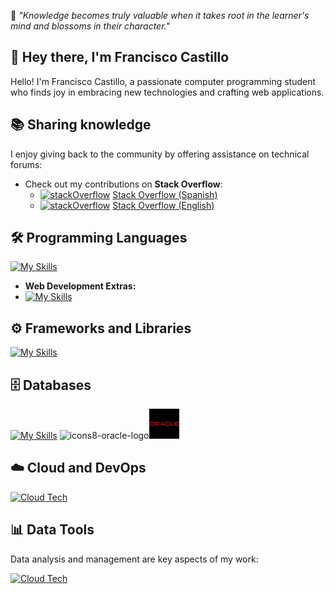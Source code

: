 
🔭 *"Knowledge becomes truly valuable when it takes root in the learner's mind and blossoms in their character."*

## 👋 Hey there, I'm Francisco Castillo

Hello! I'm Francisco Castillo, a passionate computer programming student who finds joy in embracing new technologies and crafting web applications. 

## 📚 Sharing knowledge 

 I enjoy giving back to the community by offering assistance on technical forums:
 
- Check out my contributions on **Stack Overflow**:
  - [![stackOverflow](https://skillicons.dev/icons?i=stackoverflow&theme=light)](https://skillicons.dev) [Stack Overflow (Spanish)](https://es.stackoverflow.com/users/207561)
  - [![stackOverflow](https://skillicons.dev/icons?i=stackoverflow)](https://skillicons.dev) [Stack Overflow (English)](https://stackoverflow.com/users/15246430)

## 🛠️ Programming Languages

[![My Skills](https://skillicons.dev/icons?i=js,python,c,cpp,java)](https://skillicons.dev)

- **Web Development Extras:**
- [![My Skills](https://skillicons.dev/icons?i=html,css)](https://skillicons.dev)

## ⚙️ Frameworks and Libraries
[![My Skills](https://skillicons.dev/icons?i=react,nextjs,nodejs,express,django,flask,tailwind,electron)](https://skillicons.dev)

## 🗄️ Databases
[![My Skills](https://skillicons.dev/icons?i=mongodb,postgresql,mysql)](https://skillicons.dev)
![icons8-oracle-logo](https://github.com/user-attachments/assets/d3820718-7c8e-4ee4-88c6-d544770c2d58)<svg xmlns="http://www.w3.org/2000/svg" xmlns:xlink="http://www.w3.org/1999/xlink" viewBox="0,0,256,256" width="48px" height="48px" fill-rule="nonzero"><g fill="#000000" fill-rule="nonzero" stroke="none" stroke-width="1" stroke-linecap="butt" stroke-linejoin="miter" stroke-miterlimit="10" stroke-dasharray="" stroke-dashoffset="0" font-family="none" font-weight="none" font-size="none" text-anchor="none" style="mix-blend-mode: normal"><path d="M0,256v-256h256v256z" id="bgRectangle"></path></g><g fill="#ef0f14" fill-rule="nonzero" stroke="none" stroke-width="1" stroke-linecap="butt" stroke-linejoin="miter" stroke-miterlimit="10" stroke-dasharray="" stroke-dashoffset="0" font-family="none" font-weight="none" font-size="none" text-anchor="none" style="mix-blend-mode: normal"><g transform="scale(5.33333,5.33333)"><path d="M2.861,21.998h2.917c1.05,0 2.261,0.896 2.261,2c0,1.104 -1.21,2 -2.261,2h-2.917c-1.05,0 -1.861,-0.895 -1.861,-2c0,-1.105 0.811,-2 1.861,-2zM43.021,20.998c-1.401,0 -2.521,1.343 -2.521,3c0,1.657 1.13,3 2.521,3h4.019l0.96,-1h-5c-0.898,-0.047 -1.289,-0.638 -1.5,-1.5h5.54l0.96,-1h-6.5c0.213,-0.861 0.592,-1.495 1.5,-1.5h4.04l0.96,-1zM34,20.998v5.426c0,0.148 0.095,0.292 0.201,0.402c0.106,0.11 0.249,0.172 0.405,0.172l3.934,0.002l1,-1l-4.54,-0.002v-4.998zM27.842,20.998c-1.591,0 -2.851,1.346 -2.851,3.003c0,1.657 1.26,2.997 2.851,2.997l3.649,-0.012l1.149,-0.988h-4.819c-1.05,0 -1.84,-0.894 -1.84,-1.999c0,-1.105 0.79,-2.001 1.84,-2.001l3.689,0.016l1.13,-1.016zM21,20.998c-0.258,0 -0.522,0.215 -0.67,0.483l-2.83,5.517h1l2.5,-5l1.691,3h-2.651l0.941,0.98l2.181,-0.006l0.658,1.025l1.081,-0.009l-3.277,-5.507c-0.23,-0.369 -0.374,-0.483 -0.624,-0.483zM10,20.998v6h1v-5h3c0.515,0 1,0.464 1,1c0,0.536 -0.485,1 -1,1h-2.5l3.481,3h1.519l-2.5,-2l0.337,-0.009c0.74,0.001 1.663,-0.87 1.663,-1.991c0,-1.121 -0.687,-1.986 -1.553,-2zM2.882,20.998c-1.591,0 -2.882,1.344 -2.882,3c0,1.656 1.291,3 2.882,3h2.878c1.591,0 3.24,-1.343 3.24,-3c0,-1.657 -1.649,-3 -3.24,-3z"></path></g></g></svg>

## ☁️ Cloud and DevOps

[![Cloud Tech](https://skillicons.dev/icons?i=aws,gcp,cloudflare,nginx,linux,ubuntu,git)](https://skillicons.dev)

## 📊 Data Tools
Data analysis and management are key aspects of my work:

[![Cloud Tech](https://skillicons.dev/icons?i=anaconda,elasticsearch,latex,regex,sklearn)](https://skillicons.dev)
